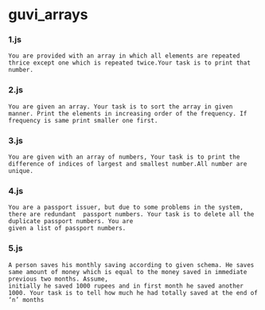 # guvi_arrays

### 1.js
    You are provided with an array in which all elements are repeated thrice except one which is repeated twice.Your task is to print that number.

### 2.js
    You are given an array. Your task is to sort the array in given manner. Print the elements in increasing order of the frequency. If frequency is same print smaller one first.
    
### 3.js
    You are given with an array of numbers, Your task is to print the difference of indices of largest and smallest number.All number are unique.
    
### 4.js
    You are a passport issuer, but due to some problems in the system, there are redundant  passport numbers. Your task is to delete all the duplicate passport numbers. You are
    given a list of passport numbers.
    
### 5.js
    A person saves his monthly saving according to given schema. He saves same amount of money which is equal to the money saved in immediate previous two months. Assume,
    initially he saved 1000 rupees and in first month he saved another 1000. Your task is to tell how much he had totally saved at the end of ‘n’ months
